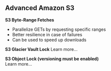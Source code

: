 ## Advanced Amazon S3

__S3 Byte-Range Fetches__  
* Parallelize GETs by requesting specific ranges
* Better resilience in case of failures
* Can be used to speed up downloads

__S3 Glacier Vault Lock__
Learn more...

__S3 Object Lock (versioning must be enabled)__  
Learn more...  
